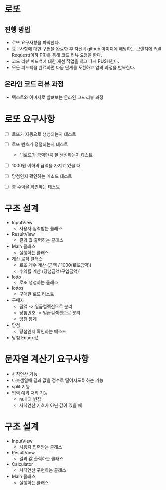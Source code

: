 # 로또
## 진행 방법
* 로또 요구사항을 파악한다.
* 요구사항에 대한 구현을 완료한 후 자신의 github 아이디에 해당하는 브랜치에 Pull Request(이하 PR)를 통해 코드 리뷰 요청을 한다.
* 코드 리뷰 피드백에 대한 개선 작업을 하고 다시 PUSH한다.
* 모든 피드백을 완료하면 다음 단계를 도전하고 앞의 과정을 반복한다.

## 온라인 코드 리뷰 과정
* 텍스트와 이미지로 살펴보는 온라인 코드 리뷰 과정

# 로또 요구사항
- [ ] 로또가 자동으로 생성되는지 테스트
- [ ] 로또 번호가 정렬되는지 테스트
  - [ ]로또가 금액만큼 잘 생성하는지 테스트
- [ ] 1000원 이하의 금액을 가지고 있을 때
- [ ] 당첨인지 확인하는 메소드 테스트
- [ ] 총 수익율 확인하는 테스트


# 구조 설계
- InputView
  - 사용자 입력받는 클래스
- ResultView
  - 결과 값 출력하는 클래스
- Main 클래스
  - 실행하는 클래스
- 계산 로직 클래스
  - 로또 개수 계산 (금액 / 1000(로또금액))
  - 수익률 계산 (당첨금액/구입금액)`
- lotto
  -  로또 생성하는 클래스
- lottos
  - 구매한 로또 리스트
- 구매자
  - 금액 -> 일급컬렉션으로 분리
  - 당첨번호 -> 일급컬렉션으로 분리
  - 당첨 통계
- 당첨
  - 당첨인지 확인하는 메소드
- 당첨 Enum 값



# 문자열 계산기 요구사항
- 사칙연산 기능
- 나눗셈일때 결과 값을 정수로 떨어지도록 하는 기능
- split 기능
- 입력 예외 처리 기능
  - null 과 빈값
  - 사칙연산 기호가 아닌 값이 있을 때


# 구조 설계

- InputView
  - 사용자 입력받는 클래스
- ResultView
  - 결과 값 출력하는 클래스
- Calculator
  - 사칙연산 구현하는 클래스
- Main 클래스
  - 실행하는 클래스
